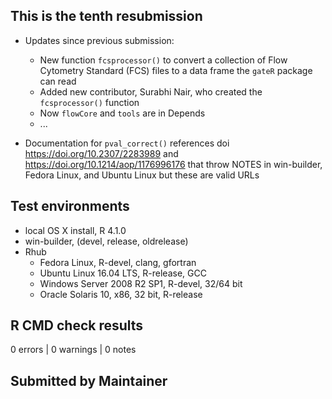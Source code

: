 ## This is the tenth resubmission

* Updates since previous submission:
  * New function `fcsprocessor()` to convert a collection of Flow Cytometry Standard (FCS) files to a data frame the `gateR` package can read
  * Added new contributor, Surabhi Nair, who created the `fcsprocessor()` function
  * Now `flowCore` and `tools` are in Depends
  * ...
  
* Documentation for `pval_correct()` references doi <https://doi.org/10.2307/2283989> and <https://doi.org/10.1214/aop/1176996176> that throw NOTES in win-builder, Fedora Linux, and Ubuntu Linux but these are valid URLs
  
## Test environments
* local OS X install, R 4.1.0
* win-builder, (devel, release, oldrelease)
* Rhub
  * Fedora Linux, R-devel, clang, gfortran
  * Ubuntu Linux 16.04 LTS, R-release, GCC
  * Windows Server 2008 R2 SP1, R-devel, 32/64 bit
  * Oracle Solaris 10, x86, 32 bit, R-release

## R CMD check results
0 errors | 0 warnings | 0 notes

## Submitted by Maintainer
